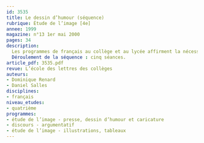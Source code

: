```yaml
---
id: 3535
title: Le dessin d’humour (séquence)
rubrique: Étude de l’image [4e]
annee: 1999
magazine: n°13 1er mai 2000
pages: 34
description: 
  Les programmes de français au collège et au lycée affirment la nécessité d’intégrer l’analyse des images dans l’enseignement et mettent en relation l’étude de l’image avec l’apprentissage des discours verbaux, selon une progression qui va de la représentation à l’argumentation. Mais, si le document d’accompagnement propose le plan d’une séquence didactique, il n’aide pas les enseignants à mettre en place des méthodes propres à l’étude du dessin d’humour, qu’il ne distingue d’ailleurs pas du dessin de presse. Or, le dessin d’humour, différent de la caricature et du dessin de presse, s’intéresse moins aux faits sociaux qu’aux attitudes culturelles, morales et esthétiques. Cet article est donc consacré à l’étude des dessins d’humour et à leurs rapports avec l’argumentation. Ce travail prend sa place plutôt dans la seconde moitié de l’année scolaire et constitue une première approche de l’argumentation. Les dessins, souvent plus forts que les textes, sont en effet saisis plus facilement et immédiatement par les élèves. Leur lecture et la verbalisation qu’elle entraîne permettent de commencer à mettre en place les outils pour l’apprentissage de l’argumentation. On supposera déjà acquis par les élèves les techniques de base de la lecture de l’image fixe et le repérage des dominantes descriptives, narratives, explicatives, argumentatives des images.
  Déroulement de la séquence : cinq séances.
article_pdf: 3535.pdf
revue: L’école des lettres des collèges
auteurs:
- Dominique Renard
- Daniel Salles
disciplines:
- français
niveau_etudes:
- quatrième
programmes:
- étude de l’image - presse, dessin d’humour et caricature
- discours - argumentatif
- étude de l’image - illustrations, tableaux
---
```

